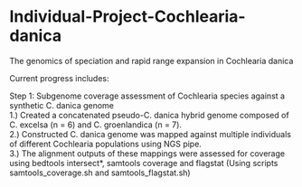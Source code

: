 # Individual-Project-Cochlearia-danica
 The genomics of speciation and rapid range expansion in Cochlearia danica
 
 Current progress includes:

 Step 1:  Subgenome coverage assessment of Cochlearia species against a synthetic C. danica genome 
 <br />
  1.) Created a concatenated pseudo-C. danica hybrid genome composed of C. excelsa (n = 6) and C. groenlandica (n = 7).  
  2.) Constructed C. danica genome was mapped against multiple individuals of different Cochlearia populations using NGS pipe.  
  3.) The alignment outputs of these mappings were assessed for coverage using bedtools intersect*, samtools coverage and flagstat (Using scripts samtools_coverage.sh and samtools_flagstat.sh)

 
